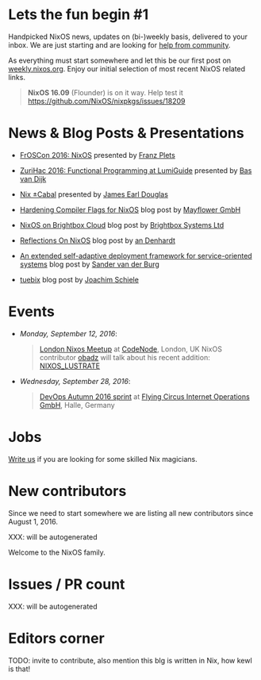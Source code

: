 # Lets the fun begin #1

Handpicked NixOS news, updates on (bi-)weekly basis, delivered to your inbox. 
We are just starting and are looking for [help from community][24].

As everything must start somewhere and let this be our first post on
[weekly.nixos.org][23]. Enjoy our initial selection of most recent NixOS
related links.

> **NixOS 16.09** (Flounder) is on it way.
> Help test it https://github.com/NixOS/nixpkgs/issues/18209


# News & Blog Posts & Presentations

- [FrOSCon 2016: NixOS][1] presented by [Franz Plets][2]

- [ZuriHac 2016: Functional Programming at LumiGuide][3] presented by [Bas van Dijk][4]

- [Nix ±Cabal][5] presented by [James Earl Douglas][6]

- [Hardening Compiler Flags for NixOS][7] blog post by [Mayflower GmbH][8]

- [NixOS on Brightbox Cloud][9] blog post by [Brightbox Systems Ltd][10]

- [Reflections On NixOS][11] blog post by [an Denhardt][12]

- [An extended self-adaptive deployment framework for service-oriented systems][13] blog post by [Sander van der Burg][14]

- [tuebix][15] blog post by [Joachim Schiele][16]


# Events

- *Monday, September 12, 2016*: 
  > [London Nixos Meetup][17] at [CodeNode][18], London, UK
  > NixOS contributor [obadz][19] will talk about his recent addition: [NIXOS_LUSTRATE][20]

- *Wednesday, September 28, 2016*:
  > [DevOps Autumn 2016 sprint][21] at [Flying Circus Internet Operations GmbH][22], Halle, Germany


# Jobs

[Write us](https://github.com/NixOS/nixos-weekly/issues/new) if you are looking
for some skilled Nix magicians.


# New contributors 

Since we need to start somewhere we are listing all new contributors since
August 1, 2016.

XXX: will be autogenerated

Welcome to the NixOS family.


# Issues / PR count

XXX: will be autogenerated


# Editors corner

TODO: invite to contribute, also mention this blg is written in Nix, how kewl is that!



[1]: https://media.ccc.de/v/froscon2016-1830-nixos
[2]: https://twitter.com/fpletz
[3]: https://youtu.be/IKznN_TYjZk?t=1580
[4]: https://github.com/basvandijk
[5]: https://begriffs.com/posts/2015-08-07-nix-plus-minus-cabal.html
[6]: http://earldouglas.com
[7]: https://blog.mayflower.de/5800-Hardening-Compiler-Flags-for-NixOS.html
[8]: https://mayflower.de
[9]: https://www.brightbox.com/blog/2016/08/25/nixos-on-brightbox-cloud/
[10]: brightbox.com
[11]: https://zenhack.net/2016/01/24/reflections-on-nixos.html
[12]: https://keybase.io/isd
[13]: http://sandervanderburg.blogspot.de/2016/08/an-extended-self-adaptive-deployment.html
[14]: http://github.com/svanderburg
[15]: https://lastlog.de/blog/posts/tuebix.html
[16]: https://lastlog.de/blog/about.html
[17]: https://skillsmatter.com/meetups/8440-london-nixos-usergroup
[18]: https://skillsmatter.com/meetups/8440-london-nixos-usergroup
[19]: https://github.com/obadz
[20]: https://github.com/NixOS/nixpkgs/pull/17784
[21]: http://www.meetup.com/DevOps-Sprint/events/231563717/
[22]: http://flyingcircus.io/
[23]: http://weekly.nixos.org
[24]: https://github.com/nixos/nixos-weekly#want-to-help-shape-nixos-weekly
